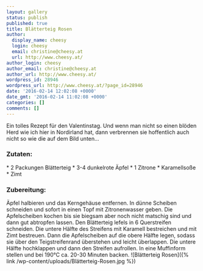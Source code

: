```yaml
---
layout: gallery
status: publish
published: true
title: Blätterteig Rosen
author:
  display_name: cheesy
  login: cheesy
  email: christine@cheesy.at
  url: http://www.cheesy.at/
author_login: cheesy
author_email: christine@cheesy.at
author_url: http://www.cheesy.at/
wordpress_id: 28946
wordpress_url: http://www.cheesy.at/?page_id=28946
date: '2016-02-14 12:02:08 +0000'
date_gmt: '2016-02-14 11:02:08 +0000'
categories: []
comments: []
---
```

Ein tolles Rezept für den Valentinstag. Und wenn man nicht so einen blöden Herd wie ich hier in Nordirland hat, dann verbrennen sie hoffentlich auch nicht so wie die auf dem Bild unten...
### Zutaten:
\* 2 Packungen Blätterteig
\* 3-4 dunkelrote Äpfel
\* 1 Zitrone
\* Karamellsoße
\* Zimt
### Zubereitung:
Äpfel halbieren und das Kerngehäuse entfernen. In dünne Scheiben schneiden und sofort in einen Topf mit Zitronenwasser geben. Die Apfelscheiben kochen bis sie biegsam aber noch nicht matschig sind und dann gut abtropfen lassen.
Den Blätterteig lefels in 6 Querstreifen schneiden. Die untere Hälfte des Streifens mit Karamell bestreichen und mit Zimt bestreuen. Dann die Apfelscheiben auf die obere Hälfte legen, sodass sie über den Teigstreifenrand überstehen und leicht überlappen. Die untere Hälfte hochklappen und dann den Streifen aufrollen. In eine Muffinform stellen und bei 190°C ca. 20-30 Minuten backen.
![Blätterteig Rosen]({% link /wp-content/uploads/Blätterteig-Rosen.jpg %})
